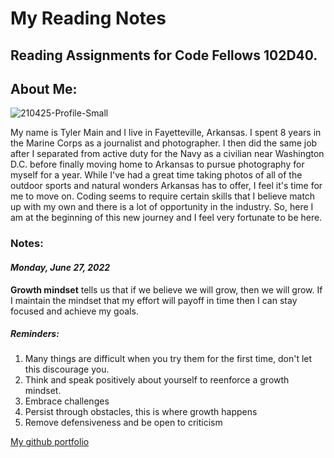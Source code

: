 # My Reading Notes

## Reading Assignments for Code Fellows 102D40.

## About Me:

![210425-Profile-Small](https://user-images.githubusercontent.com/108289379/176016664-fdb84cd6-09cd-48e1-ab85-8b9d92a1b373.jpg)


My name is Tyler Main and I live in Fayetteville, Arkansas. I spent 8 years in the Marine Corps as a journalist and photographer. I then did the same job after I separated from active duty for the Navy as a civilian near Washington D.C. before finally moving home to Arkansas to pursue photography for myself for a year. While I've had a great time taking photos of all of the outdoor sports and natural wonders Arkansas has to offer, I feel it's time for me to move on. Coding seems to require certain skills that I believe match up with my own and there is a lot of opportunity in the industry. So, here I am at the beginning of this new journey and I feel very fortunate to be here.

### Notes:

#### *Monday, June 27, 2022*

**Growth mindset** tells us that if we believe we will grow, then we will grow. If I maintain the mindset that my effort will payoff in time then I can stay focused and achieve my goals.

##### Reminders:
1. Many things are difficult when you try them for the first time, don't let this discourage you.
2. Think and speak positively about yourself to reenforce a growth mindset.
3. Embrace challenges
4. Persist through obstacles, this is where growth happens
5. Remove defensiveness and be open to criticism

[My github portfolio](https://github.com/TylerofArk)
